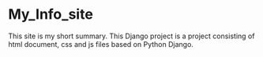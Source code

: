 # My_Info_site
This site is my short summary.
This Django project is a project consisting of html document, css and js files based on Python Django.
